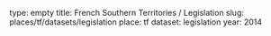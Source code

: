 type: empty
title: French Southern Territories / Legislation
slug: places/tf/datasets/legislation
place: tf
dataset: legislation
year: 2014
